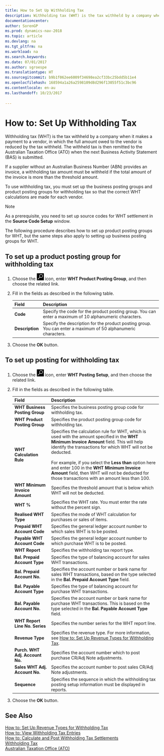 ```yaml
---
title: How to Set Up Withholding Tax
description: Withholding tax (WHT) is the tax withheld by a company when it makes a payment to a vendor, in which the full amount owed to the vendor is reduced by the tax withheld. The withheld tax is then remitted to the Australian Taxation Office (ATO) when the next Business Activity Statement (BAS) is submitted.
documentationcenter: 
author: SorenGP
ms.prod: dynamics-nav-2018
ms.topic: article
ms.devlang: na
ms.tgt_pltfrm: na
ms.workload: na
ms.search.keywords: 
ms.date: 07/01/2017
ms.author: sgroespe
ms.translationtype: HT
ms.sourcegitcommit: b9b1f062ee6009f34698ea2cf33bc25bdd5b11e4
ms.openlocfilehash: 168594a1a26a2598109d8d296f13055f51c3bc96
ms.contentlocale: en-au
ms.lasthandoff: 10/23/2017

---
```

# <a name="how-to-set-up-withholding-tax"></a>How to: Set Up Withholding Tax
Withholding tax (WHT) is the tax withheld by a company when it makes a payment to a vendor, in which the full amount owed to the vendor is reduced by the tax withheld. The withheld tax is then remitted to the Australian Taxation Office (ATO) when the next Business Activity Statement (BAS) is submitted.  

If a supplier without an Australian Business Number (ABN) provides an invoice, a withholding tax amount must be withheld if the total amount of the invoice is more than the threshold amount.  

To use withholding tax, you must set up the business posting groups and product posting groups for withholding tax so that the correct WHT calculations are made for each vendor.  

> [!NOTE]  
>  As a prerequisite, you need to set up source codes for WHT settlement in the **Source Code Setup** window.  

The following procedure describes how to set up product posting groups for WHT, but the same steps also apply to setting up business posting groups for WHT.  

## <a name="to-set-up-a-product-posting-group-for-withholding-tax"></a>To set up a product posting group for withholding tax  

1.  Choose the ![Search for Page or Report](../../media/ui-search/search_small.png "Search for Page or Report icon") icon, enter **WHT Product Posting Group**, and then choose the related link.  
2.  Fill in the fields as described in the following table.  

    |Field|Description|  
    |---------------------------------|---------------------------------------|  
    |**Code**|Specify the code for the product posting group. You can enter a maximum of 10 alphanumeric characters.|  
    |**Description**|Specify the description for the product posting group. You can enter a maximum of 50 alphanumeric characters.|  

3.  Choose the **OK** button.  

## <a name="to-set-up-posting-for-withholding-tax"></a>To set up posting for withholding tax  

1.  Choose the ![Search for Page or Report](../../media/ui-search/search_small.png "Search for Page or Report icon") icon, enter **WHT Posting Setup**, and then choose the related link.  

2.  Fill in the fields as described in the following table.  

    |Field|Description|  
    |---------------------------------|---------------------------------------|  
    |**WHT Business Posting Group**|Specifies the business posting group code for withholding tax.|  
    |**WHT Product Posting Group**|Specifies the product posting group code for withholding tax.|  
    |**WHT Calculation Rule**|Specifies the calculation rule for WHT, which is used with the amount specified in the **WHT Minimum Invoice Amount** field. This will help identify the transactions for which WHT will not be deducted.<br /><br /> For example, if you select the **Less than** option here and enter 100 in the **WHT Minimum Invoice Amount** field, then WHT will not be deducted for those transactions with an amount less than 100.|  
    |**WHT Minimum Invoice Amount**|Specifies the threshold amount that is below which WHT will not be deducted.|  
    |**WHT %**|Specifies the WHT rate. You must enter the rate without the percent sign.|  
    |**Realised WHT Type**|Specifies the mode of WHT calculation for purchases or sales of items.|  
    |**Prepaid WHT Account Code**|Specifies the general ledger account number to which sales WHT is to be posted.|  
    |**Payable WHT Account Code**|Specifies the general ledger account number to which purchase WHT is to be posted.|  
    |**WHT Report**|Specifies the withholding tax report type.|  
    |**Bal. Prepaid Account Type**|Specifies the type of balancing account for sales WHT transactions.|  
    |**Bal. Prepaid Account No.**|Specifies the account number or bank name for sales WHT transactions, based on the type selected in the **Bal. Prepaid Account Type** field.|  
    |**Bal. Payable Account Type**|Specifies the type of balancing account for purchase WHT transactions.|  
    |**Bal. Payable Account No.**|Specifies the account number or bank name for purchase WHT transactions. This is based on the type selected in the **Bal. Payable Account Type** field.|  
    |**WHT Report Line No. Series**|Specifies the number series for the WHT report line.|  
    |**Revenue Type**|Specifies the revenue type. For more information, see [How to: Set Up Revenue Types for Withholding Tax](how-to-set-up-revenue-types-for-withholding-tax.md).|  
    |**Purch. WHT Adj. Account No.**|Specifies the account number which to post purchase CR/Adj Note adjustments.|  
    |**Sales WHT Adj. Account No.**|Specifies the account number to post sales CR/Adj Note adjustments.|  
    |**Sequence**|Specifies the sequence in which the withholding tax posting setup information must be displayed in reports.|  

3.  Choose the **OK** button.  

## <a name="see-also"></a>See Also  
 [How to: Set Up Revenue Types for Withholding Tax](how-to-set-up-revenue-types-for-withholding-tax.md)   
 [How to: View Withholding Tax Entries](how-to-view-withholding-tax-entries.md)   
 [How to: Calculate and Post Withholding Tax Settlements](how-to-calculate-and-post-withholding-tax-settlements.md)   
 [Withholding Tax](withholding-tax.md)   
 [Australian Taxation Office (ATO)](http://www.ato.gov.au/)

